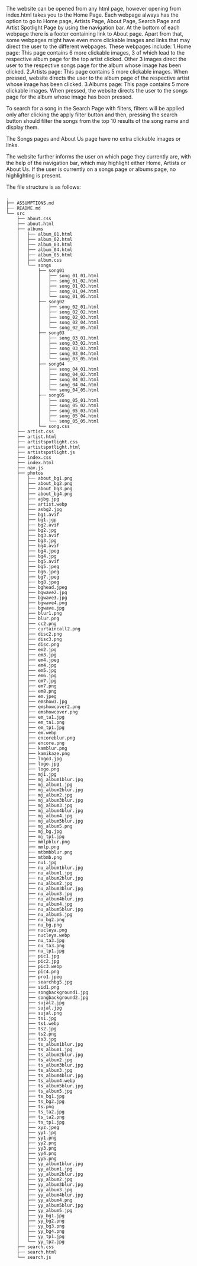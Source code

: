 The website can be opened from any html page, however opening from index.html takes you to the Home Page.
Each webpage always has the option to go to Home page, Artists Page, About Page, Search Page and Artist Spotlight Page by using the navigation bar.
At the bottom of each webpage there is a footer containing link to About page.
Apart from that, some webpages might have even more clickable images and links that may direct the user to the different webpages. These webpages include:
1.Home page: This page contains 6 more clickable images, 3 of which lead to the respective album page for the top artist clicked. Other 3 images direct the user to the respective songs page for the album whose image has been clicked.
2.Artists page: This page contains 5 more clickable images. When pressed, website directs the user to the album page of the respective artist whose image has been clicked.
3.Albums page: This page contains 5 more clickable images. When pressed, the website directs the user to the songs page for the album whose image has been pressed.

To search for a song in the Search Page with filters, filters will be applied only after clicking the apply filter button and then, pressing the search button should filter the songs from the top 10 results of the song name and display them. 


The Songs pages and About Us page have no extra clickable images or links.

The website further informs the user on which page they currently are, with the help of the navigation bar, which may highlight either Home, Artists or About Us.
If the user is currently on a songs page or albums page, no highlighting is present.


The file structure is as follows:

```
.
├── ASSUMPTIONS.md
├── README.md
└── src
    ├── about.css
    ├── about.html
    ├── albums
    │   ├── album_01.html
    │   ├── album_02.html
    │   ├── album_03.html
    │   ├── album_04.html
    │   ├── album_05.html
    │   ├── album.css
    │   └── songs
    │       ├── song01
    │       │   ├── song_01_01.html
    │       │   ├── song_01_02.html
    │       │   ├── song_01_03.html
    │       │   ├── song_01_04.html
    │       │   └── song_01_05.html
    │       ├── song02
    │       │   ├── song_02_01.html
    │       │   ├── song_02_02.html
    │       │   ├── song_02_03.html
    │       │   ├── song_02_04.html
    │       │   └── song_02_05.html
    │       ├── song03
    │       │   ├── song_03_01.html
    │       │   ├── song_03_02.html
    │       │   ├── song_03_03.html
    │       │   ├── song_03_04.html
    │       │   └── song_03_05.html
    │       ├── song04
    │       │   ├── song_04_01.html
    │       │   ├── song_04_02.html
    │       │   ├── song_04_03.html
    │       │   ├── song_04_04.html
    │       │   └── song_04_05.html
    │       ├── song05
    │       │   ├── song_05_01.html
    │       │   ├── song_05_02.html
    │       │   ├── song_05_03.html
    │       │   ├── song_05_04.html
    │       │   └── song_05_05.html
    │       └── song.css
    ├── artist.css
    ├── artist.html
    ├── artistspotlight.css
    ├── artistspotlight.html
    ├── artistspotlight.js
    ├── index.css
    ├── index.html
    ├── nav.js
    ├── photos
    │   ├── about_bg1.png
    │   ├── about_bg2.png
    │   ├── about_bg3.png
    │   ├── about_bg4.png
    │   ├── ajbg.jpg
    │   ├── artist.webp
    │   ├── asbg2.jpg
    │   ├── bg1.avif
    │   ├── bg1.jgp
    │   ├── bg2.avif
    │   ├── bg2.jpg
    │   ├── bg3.avif
    │   ├── bg3.jpg
    │   ├── bg4.avif
    │   ├── bg4.jpeg
    │   ├── bg4.jpg
    │   ├── bg5.avif
    │   ├── bg5.jpeg
    │   ├── bg6.jpeg
    │   ├── bg7.jpeg
    │   ├── bg8.jpeg
    │   ├── bghead.jpeg
    │   ├── bgwave2.jpg
    │   ├── bgwave3.jpg
    │   ├── bgwave4.png
    │   ├── bgwave.jpg
    │   ├── blur1.png
    │   ├── blur.png
    │   ├── cc2.png
    │   ├── curtaincall2.png
    │   ├── disc2.png
    │   ├── disc3.png
    │   ├── disc.png
    │   ├── em2.jpg
    │   ├── em3.jpg
    │   ├── em4.jpeg
    │   ├── em4.jpg
    │   ├── em5.jpg
    │   ├── em6.jpg
    │   ├── em7.jpg
    │   ├── em7.png
    │   ├── em8.png
    │   ├── em.jpeg
    │   ├── emshow3.jpg
    │   ├── emshowcover2.png
    │   ├── emshowcover.png
    │   ├── em_ta1.jpg
    │   ├── em_ta1.png
    │   ├── em_tp1.jpg
    │   ├── em.webp
    │   ├── encoreblur.png
    │   ├── encore.png
    │   ├── kamblur.png
    │   ├── kamikaze.png
    │   ├── logo3.jpg
    │   ├── logo.jpg
    │   ├── logo.png
    │   ├── mj1.jpg
    │   ├── mj_album1blur.jpg
    │   ├── mj_album1.jpg
    │   ├── mj_album2blur.jpg
    │   ├── mj_album2.jpg
    │   ├── mj_album3blur.jpg
    │   ├── mj_album3.jpg
    │   ├── mj_album4blur.jpg
    │   ├── mj_album4.jpg
    │   ├── mj_album5blur.jpg
    │   ├── mj_album5.png
    │   ├── mj_bg.jpg
    │   ├── mj_tp1.jpg
    │   ├── mmlpblur.png
    │   ├── mmlp.png
    │   ├── mtbmbblur.png
    │   ├── mtbmb.png
    │   ├── nu1.jpg
    │   ├── nu_album1blur.jpg
    │   ├── nu_album1.jpg
    │   ├── nu_album2blur.jpg
    │   ├── nu_album2.jpg
    │   ├── nu_album3blur.jpg
    │   ├── nu_album3.jpg
    │   ├── nu_album4blur.jpg
    │   ├── nu_album4.jpg
    │   ├── nu_album5blur.jpg
    │   ├── nu_album5.jpg
    │   ├── nu_bg2.png
    │   ├── nu_bg.png
    │   ├── nucleya.png
    │   ├── nucleya.webp
    │   ├── nu_ta3.jpg
    │   ├── nu_ta3.png
    │   ├── nu_tp1.jpg
    │   ├── pic1.jpg
    │   ├── pic2.jpg
    │   ├── pic3.webp
    │   ├── pic4.png
    │   ├── pro1.jpeg
    │   ├── searchbg5.jpg
    │   ├── sid1.png
    │   ├── songbackground1.jpg
    │   ├── songbackground2.jpg
    │   ├── sujal2.jpg
    │   ├── sujal.jpg
    │   ├── sujal.png
    │   ├── ts1.jpg
    │   ├── ts1.webp
    │   ├── ts2.jpg
    │   ├── ts2.png
    │   ├── ts3.jpg
    │   ├── ts_album1blur.jpg
    │   ├── ts_album1.jpg
    │   ├── ts_album2blur.jpg
    │   ├── ts_album2.jpg
    │   ├── ts_album3blur.jpg
    │   ├── ts_album3.jpg
    │   ├── ts_album4blur.jpg
    │   ├── ts_album4.webp
    │   ├── ts_album5blur.jpg
    │   ├── ts_album5.jpg
    │   ├── ts_bg1.jpg
    │   ├── ts_bg2.jpg
    │   ├── ts.png
    │   ├── ts_ta2.jpg
    │   ├── ts_ta2.png
    │   ├── ts_tp1.jpg
    │   ├── xyz.jpeg
    │   ├── yy1.jpg
    │   ├── yy1.png
    │   ├── yy2.png
    │   ├── yy3.png
    │   ├── yy4.png
    │   ├── yy5.png
    │   ├── yy_album1blur.jpg
    │   ├── yy_album1.jpg
    │   ├── yy_album2blur.jpg
    │   ├── yy_album2.jpg
    │   ├── yy_album3blur.jpg
    │   ├── yy_album3.jpg
    │   ├── yy_album4blur.jpg
    │   ├── yy_album4.png
    │   ├── yy_album5blur.jpg
    │   ├── yy_album5.jpg
    │   ├── yy_bg1.jpg
    │   ├── yy_bg2.png
    │   ├── yy_bg3.png
    │   ├── yy_bg4.png
    │   ├── yy_tp1.jpg
    │   └── yy_tp2.jpg
    ├── search.css
    ├── search.html
    └── search.js

```
